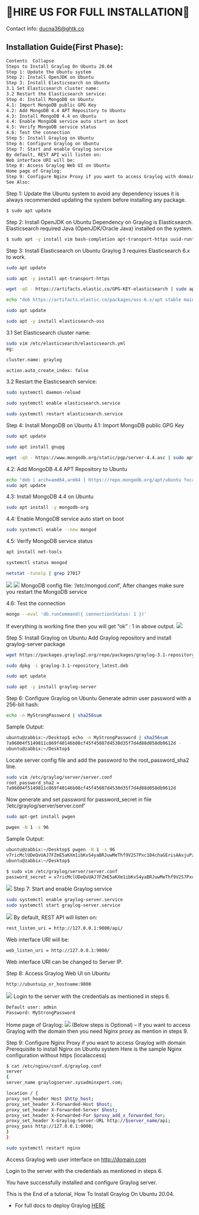 # 🤝HIRE US FOR FULL INSTALLATION🤝

Contact Info: ducna36@ghtk.co
## Installation Guide(First Phase):
```sh
Contents  Collapse 
Steps to Install Graylog On Ubuntu 20.04
Step 1: Update the Ubuntu system
Step 2: Install OpenJDK on Ubuntu
Step 3: Install Elasticsearch on Ubuntu
3.1 Set Elasticsearch cluster name:
3.2 Restart the Elasticsearch service:
Step 4: Install MongoDB on Ubuntu
4.1: Import MongoDB public GPG Key
4.2: Add MongoDB 4.4 APT Repository to Ubuntu
4.3: Install MongoDB 4.4 on Ubuntu
4.4: Enable MongoDB service auto start on boot
4.5: Verify MongoDB service status
4.6: Test the connection
Step 5: Install Graylog on Ubuntu
Step 6: Configure Graylog on Ubuntu
Step 7: Start and enable Graylog service
By default, REST API will listen on:
Web interface URI will be:
Step 8: Access Graylog Web UI on Ubuntu
Home page of Graylog:
Step 9: Configure Nginx Proxy if you want to access Graylog with domain
See Also:
```
Step 1: Update the Ubuntu system
to avoid any dependency issues it is always recommended updating the system before installing any package.
```sh
$ sudo apt update
```
Step 2: Install OpenJDK on Ubuntu
Dependency on Graylog is Elasticsearch. Elasticsearch required Java (OpenJDK/Oracle Java) installed on the system. 
```sh
$ sudo apt -y install vim bash-completion apt-transport-https uuid-runtime pwgen openjdk-8-jre-headless
```
Step 3: Install Elasticsearch on Ubuntu
Graylog 3 requires Elasticsearch 6.x to work.
```sh
sudo apt update

sudo apt -y install apt-transport-https

wget -qO - https://artifacts.elastic.co/GPG-KEY-elasticsearch | sudo apt-key add -

echo "deb https://artifacts.elastic.co/packages/oss-6.x/apt stable main" | sudo tee -a /etc/apt/sources.list.d/elastic-6.x.list

sudo apt update

sudo apt -y install elasticsearch-oss
```
3.1 Set Elasticsearch cluster name:
```sh
sudo vim /etc/elasticsearch/elasticsearch.yml
eg:

cluster.name: graylog

action.auto_create_index: false
```
3.2 Restart the Elasticsearch service:
```sh
sudo systemctl daemon-reload

sudo systemctl enable elasticsearch.service

sudo systemctl restart elasticsearch.service
```
Step 4: Install MongoDB on Ubuntu 
4.1: Import MongoDB public GPG Key
```sh
sudo apt update

sudo apt install gnupg

wget -qO - https://www.mongodb.org/static/pgp/server-4.4.asc | sudo apt-key add -
```
4.2: Add MongoDB 4.4 APT Repository to Ubuntu
```sh
echo "deb [ arch=amd64,arm64 ] https://repo.mongodb.org/apt/ubuntu focal/mongodb-org/4.4 multiverse" | sudo tee /etc/apt/sources.list.d/mongodb-org-4.4.list
sudo apt update
```
4.3: Install MongoDB 4.4 on Ubuntu
```sh
sudo apt install -y mongodb-org
```
4.4: Enable MongoDB service auto start on boot
```sh
sudo systemctl enable --now mongod
```
4.5: Verify MongoDB service status
```sh
apt install net-tools

systemctl status mongod

netstat -tunelp | grep 27017
```
![](../../images/graylog/Manage-Logs-with-Graylog-server-on-Ubuntu-20-1.jpg) 
![](../../images/graylog/Manage-Logs-with-Graylog-server-on-Ubuntu-20-2.jpg) 
MongoDB config file: ‘/etc/mongod.conf’, After changes make sure you restart the MongoDB service

4.6: Test the connection
```sh
mongo --eval 'db.runCommand({ connectionStatus: 1 })'
```
If everything is working fine then you will get “ok” : 1 in above output.
![](../../images/graylog/Manage-Logs-with-Graylog-server-on-Ubuntu-20-3.jpg) 

Step 5: Install Graylog on Ubuntu
Add Graylog repository and install graylog-server package
```sh
wget https://packages.graylog2.org/repo/packages/graylog-3.1-repository_latest.deb

sudo dpkg -i graylog-3.1-repository_latest.deb

sudo apt update

sudo apt -y install graylog-server
```
Step 6: Configure Graylog on Ubuntu
Generate admin user password with a 256-bit hash:
```sh
echo -n MyStrongPassword | sha256sum
```
Sample Output:
```sh
ubuntu@zabbix:~/Desktop$ echo -n MyStrongPassword | sha256sum
7a96004f5149811c069f40146b08cf45f45087d4530d35f7d4d88d058db9612d -
ubuntu@zabbix:~/Desktop$
```
Locate server config file and add the password to the root_password_sha2 line.
```sh
sudo vim /etc/graylog/server/server.conf 
root_password_sha2 = 
7a96004f5149811c069f40146b08cf45f45087d4530d35f7d4d88d058db9612d
```
Now generate and set password for password_secret in file ‘/etc/graylog/server/server.conf’
```sh
sudo apt-get install pwgen

pwgen -N 1 -s 96
```
Sample Output:
```sh
ubuntu@zabbix:~/Desktop$ pwgen -N 1 -s 96
v7ricMclUDeQvUAJ7FZmE5aKXm1ibKvS4yaBRJuwMeThf9V2S7Pxc104chaGErisAAxjuPzAfrtBIqkaDmBOhOuNyvfdbqet
ubuntu@zabbix:~/Desktop$
```
```sh
$ sudo vim /etc/graylog/server/server.conf
password_secret = v7ricMclUDeQvUAJ7FZmE5aKXm1ibKvS4yaBRJuwMeThf9V2S7Pxc104chaGErisAAxjuPzAfrtBIqkaDmBOhOuNyvfdbqet
```
![](../../images/graylog/Manage-Logs-with-Graylog-server-on-Ubuntu-20-4.jpg) 
Step 7: Start and enable Graylog service
```sh
sudo systemctl enable graylog-server.service
sudo systemctl start graylog-server.service
```
![](../../images/graylog/Manage-Logs-with-Graylog-server-on-Ubuntu-20-5.jpg) 
By default, REST API will listen on:
```sh
rest_listen_uri = http://127.0.0.1:9000/api/
```
Web interface URI will be: 
```sh
web_listen_uri = http://127.0.0.1:9000/
```
Web interface URI can be changed to Server IP.

Step 8: Access Graylog Web UI on Ubuntu 
```sh
http://ubuntuip_or_hostname:9000
```
![](../../images/graylog/Manage-Logs-with-Graylog-server-on-Ubuntu-20-6.jpg) 
Login to the server with the credentials as mentioned in steps 6.
```sh
Default user: admin
Password: MyStrongPassword
```
Home page of Graylog:
![](../../images/graylog/Manage-Logs-with-Graylog-server-on-Ubuntu-20-7.jpg) 
(Below steps is Optional) – If you want to access Graylog with the domain then you need Nginx proxy as mention in steps 9.

Step 9: Configure Nginx Proxy if you want to access Graylog with domain
Prerequisite to install Nginx on Ubuntu system
Here is the sample Nginx configuration without https (localaccess)
```sh
$ cat /etc/nginx/conf.d/graylog.conf 
server
{
server_name graylogserver.sysadminxpert.com;

location / {
proxy_set_header Host $http_host;
proxy_set_header X-Forwarded-Host $host;
proxy_set_header X-Forwarded-Server $host;
proxy_set_header X-Forwarded-For $proxy_add_x_forwarded_for;
proxy_set_header X-Graylog-Server-URL http://$server_name/api;
proxy_pass http://127.0.0.1:9000;
}
}
```
```sh
sudo systemctl restart nginx
```
Access Graylog web user interface on http://domain.com

Login to the server with the credentials as mentioned in steps 6.

You have successfully installed and configure Graylog server.

This is the End of a tutorial, How To Install Graylog On Ubuntu 20.04.

 - For full docs to deploy Graylog [HERE](https://docs.graylog.org/docs/installing)
